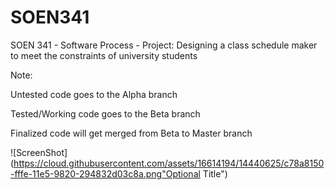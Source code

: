 # SOEN341
SOEN 341 - Software Process - Project: Designing a class schedule maker to meet the constraints of university students

Note:

  Untested code goes to the Alpha branch

  Tested/Working code goes to the Beta branch

  Finalized code will get merged from Beta to Master branch
  

  
  ![ScreenShot](https://cloud.githubusercontent.com/assets/16614194/14440625/c78a8150-fffe-11e5-9820-294832d03c8a.png"Optional Title")
